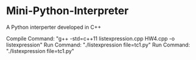 # Mini-Python-Interpreter
A Python interperter developed in C++

Compile Command: "g++ -std=c++11 listexpression.cpp HW4.cpp -o listexpression"
Run Command: "./listexpression file=tc1.py"
Run Command: "./listexpression file=tc1.py"
